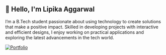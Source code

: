 ## 👋 Hello, I'm Lipika Aggarwal 

<!--
**LipikaAggarwal/LipikaAggarwal** is a ✨ _special_ ✨ repository because its `README.md` (this file) appears on your GitHub profile.

Here are some ideas to get you started:

- 🔭 I’m currently working on ...
- 🌱 I’m currently learning ...
- 👯 I’m looking to collaborate on ...
- 🤔 I’m looking for help with ...
- 💬 Ask me about ...
- 📫 How to reach me: ...
- 😄 Pronouns: ...
- ⚡ Fun fact: ...
-->

I’m a B.Tech student passionate about using technology to create solutions that make a positive impact. Skilled in developing projects with interactive and efficient designs, I enjoy working on practical applications and exploring the latest advancements in the tech world.

[![Portfolio](https://img.shields.io/badge/lipikaaggarwal.github.io-visit-blueviolet?style=for-the-badge&logoColor=white)](https://lipikaaggarwal.github.io/portfolio-lipika/)

